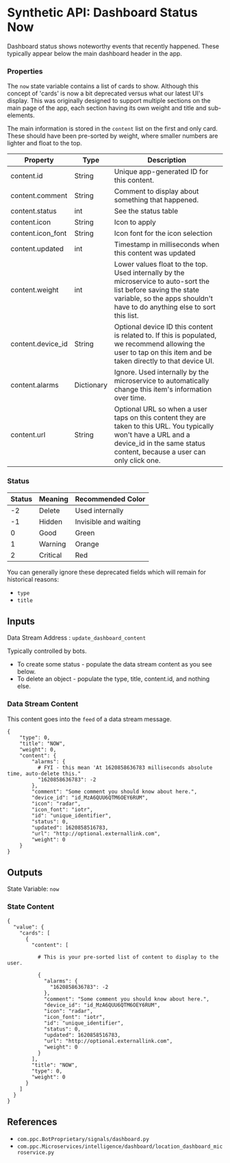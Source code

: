 # Synthetic API: Dashboard Status Now

Dashboard status shows noteworthy events that recently happened. These typically appear below the main dashboard header in the app.

### Properties
The `now` state variable contains a list of cards to show. Although this concept of 'cards' is now a bit deprecated versus what our latest UI's display. This was originally designed to support multiple sections on the main page of the app, each section having its own weight and title and sub-elements.

The main information is stored in the `content` list on the first and only card. These should have been pre-sorted by weight, where smaller numbers are lighter and float to the top.

| Property | Type | Description | 
| -------- | ---- | ----------- |
| content.id | String | Unique app-generated ID for this content. |
| content.comment | String | Comment to display about something that happened. |
| content.status | int | See the status table |
| content.icon | String | Icon to apply |
| content.icon_font | String | Icon font for the icon selection |
| content.updated | int | Timestamp in milliseconds when this content was updated |
| content.weight | int | Lower values float to the top. Used internally by the microservice to auto-sort the list before saving the state variable, so the apps shouldn't have to do anything else to sort this list. |
| content.device_id | String | Optional device ID this content is related to. If this is populated, we recommend allowing the user to tap on this item and be taken directly to that device UI. |
| content.alarms | Dictionary | Ignore. Used internally by the microservice to automatically change this item's information over time. |
| content.url | String | Optional URL so when a user taps on this content they are taken to this URL. You typically won't have a URL and a device_id in the same status content, because a user can only click one. |

### Status
| Status | Meaning | Recommended Color |
| ------ | ------- | ----------------- |
| -2     | Delete  | Used internally   |
| -1     | Hidden  | Invisible and waiting |
| 0      | Good    | Green             |
| 1      | Warning | Orange            |
| 2      | Critical | Red              |

You can generally ignore these deprecated fields which will remain for historical reasons:
* `type`
* `title`

## Inputs

Data Stream Address : `update_dashboard_content`

Typically controlled by bots.

* To create some status - populate the data stream content as you see below.
* To delete an object - populate the type, title, content.id, and nothing else.

### Data Stream Content
This content goes into the `feed` of a data stream message.

```
{
    "type": 0,
    "title": "NOW",
    "weight": 0,
    "content": {
        "alarms": {
          # FYI - this mean 'At 1620858636783 milliseconds absolute time, auto-delete this."
          "1620858636783": -2
        },
        "comment": "Some comment you should know about here.",
        "device_id": "id_MzA6QUU6QTM6OEY6RUM",
        "icon": "radar",
        "icon_font": "iotr",
        "id": "unique_identifier",
        "status": 0,
        "updated": 1620858516783,
        "url": "http://optional.externallink.com",
        "weight": 0
    }
}
```

## Outputs 

State Variable: `now`

### State Content
```
{
  "value": {
    "cards": [
      {
        "content": [

          # This is your pre-sorted list of content to display to the user.

          {
            "alarms": {
              "1620858636783": -2
            },
            "comment": "Some comment you should know about here.",
            "device_id": "id_MzA6QUU6QTM6OEY6RUM",
            "icon": "radar",
            "icon_font": "iotr",
            "id": "unique_identifier",
            "status": 0,
            "updated": 1620858516783,
            "url": "http://optional.externallink.com",
            "weight": 0
          }
        ],
        "title": "NOW",
        "type": 0,
        "weight": 0
      }
    ]
  }
}
```

## References
* `com.ppc.BotProprietary/signals/dashboard.py`
* `com.ppc.Microservices/intelligence/dashboard/location_dashboard_microservice.py`
